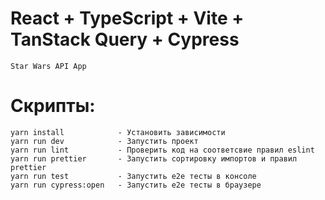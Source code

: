 # React + TypeScript + Vite + TanStack Query + Cypress

    Star Wars API App

# Скрипты:

    yarn install            - Установить зависимости
    yarn run dev            - Запустить проект
    yarn run lint           - Проверить код на соответсвие правил eslint
    yarn run prettier       - Запустить сортировку импортов и правил prettier
    yarn run test           - Запустить e2e тесты в консоле
    yarn run cypress:open   - Запустить e2e тесты в браузере
    
